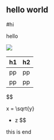  ## hello world
#hi
<!-- comment -->
<!-- a lot of
comment
-->hello<!-- -->

![](img.png)

|h1|h2|
|--|--|
|pp|pp|
|pp|pp|
<!--equ-->$$
x = \sqrt{y}
+ z
$$

this is end

